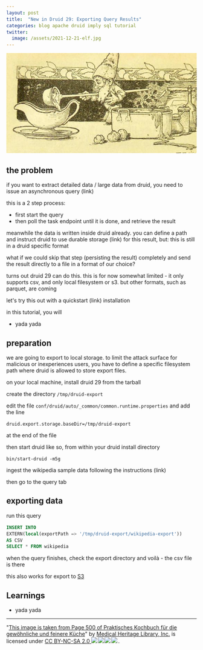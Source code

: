 ```yaml
---
layout: post
title:  "New in Druid 29: Exporting Query Results"
categories: blog apache druid imply sql tutorial
twitter:
  image: /assets/2021-12-21-elf.jpg
---
```


![Druid Cookbook](/assets/2021-12-21-elf.jpg)


## the problem

if you want to extract detailed data / large data from druid, you need to issue an asynchronous query (link)

this is a 2 step process:
- first start the query
- then poll the task endpoint until it is done, and retrieve the result

meanwhile the data is written inside druid already. you can define a path and instruct druid to use durable storage (link) for this result, but: this is still in a druid specific format

what if we could skip that step (persisting the result) completely and send the result directly to a file in a format of our choice?

turns out druid 29 can do this. this is for now somewhat limited - it only supports csv, and only local filesystem or s3. but other formats, such as parquet, are coming

let's try this out with a quickstart (link) installation

in this tutorial, you will
- yada yada

## preparation

we are going to export to local storage. to limit the attack surface for malicious or inexperiences users, you have to define a specific filesystem path where druid is allowed to store export files.

on your local machine, install druid 29 from the tarball

create the directory `/tmp/druid-export`

edit the file `conf/druid/auto/_common/common.runtime.properties` and add the line

```
druid.export.storage.baseDir=/tmp/druid-export
```

at the end of the file

then start druid like so, from within your druid install directory

```
bin/start-druid -m5g
```

ingest the wikipedia sample data following the instructions (link)

then go to the query tab

## exporting data

run this query

```sql
INSERT INTO 
EXTERN(local(exportPath => '/tmp/druid-export/wikipedia-export'))
AS CSV
SELECT * FROM wikipedia
```

when the query finishes, check the export directory and voilà - the csv file is there

this also works for export to [S3](https://druid.apache.org/docs/latest/multi-stage-query/reference/#s3)

## Learnings

- yada yada

---

"[This image is taken from Page 500 of Praktisches Kochbuch f&uuml;r die gew&ouml;hnliche und feinere K&uuml;che](https://www.flickr.com/photos/mhlimages/48051262646/)" by [Medical Heritage Library, Inc.](https://www.flickr.com/photos/mhlimages/) is licensed under <a target="_blank" rel="noopener noreferrer" href="https://creativecommons.org/licenses/by-nc-sa/2.0/">CC BY-NC-SA 2.0 <img src="https://mirrors.creativecommons.org/presskit/icons/cc.svg" style="height: 1em; margin-right: 0.125em; display: inline;"/><img src="https://mirrors.creativecommons.org/presskit/icons/by.svg" style="height: 1em; margin-right: 0.125em; display: inline;"/><img src="https://mirrors.creativecommons.org/presskit/icons/nc.svg" style="height: 1em; margin-right: 0.125em; display: inline;"/><img src="https://mirrors.creativecommons.org/presskit/icons/sa.svg" style="height: 1em; margin-right: 0.125em; display: inline;"/></a>.

